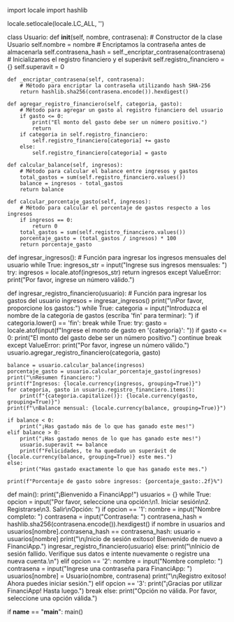 import locale
import hashlib

locale.setlocale(locale.LC_ALL, '')

class Usuario:
    def __init__(self, nombre, contrasena):
        # Constructor de la clase Usuario
        self.nombre = nombre
        # Encriptamos la contraseña antes de almacenarla
        self.contrasena_hash = self._encriptar_contrasena(contrasena)
        # Inicializamos el registro financiero y el superávit
        self.registro_financiero = {}
        self.superavit = 0

    def _encriptar_contrasena(self, contrasena):
        # Método para encriptar la contraseña utilizando hash SHA-256
        return hashlib.sha256(contrasena.encode()).hexdigest()

    def agregar_registro_financiero(self, categoria, gasto):
        # Método para agregar un gasto al registro financiero del usuario
        if gasto <= 0:
            print("El monto del gasto debe ser un número positivo.")
            return
        if categoria in self.registro_financiero:
            self.registro_financiero[categoria] += gasto
        else:
            self.registro_financiero[categoria] = gasto

    def calcular_balance(self, ingresos):
        # Método para calcular el balance entre ingresos y gastos
        total_gastos = sum(self.registro_financiero.values())
        balance = ingresos - total_gastos
        return balance

    def calcular_porcentaje_gasto(self, ingresos):
        # Método para calcular el porcentaje de gastos respecto a los ingresos
        if ingresos == 0:
            return 0
        total_gastos = sum(self.registro_financiero.values())
        porcentaje_gasto = (total_gastos / ingresos) * 100
        return porcentaje_gasto

def ingresar_ingresos():
    # Función para ingresar los ingresos mensuales del usuario
    while True:
        ingresos_str = input("Ingrese sus ingresos mensuales: ")
        try:
            ingresos = locale.atof(ingresos_str)
            return ingresos
        except ValueError:
            print("Por favor, ingrese un número válido.")

def ingresar_registro_financiero(usuario):
    # Función para ingresar los gastos del usuario
    ingresos = ingresar_ingresos()
    print("\nPor favor, proporcione los gastos:")
    while True:
        categoria = input("Introduzca el nombre de la categoría de gastos (escriba 'fin' para terminar): ")
        if categoria.lower() == 'fin':
            break
        while True:
            try:
                gasto = locale.atof(input(f"Ingrese el monto de gasto en '{categoria}': "))
                if gasto <= 0:
                    print("El monto del gasto debe ser un número positivo.")
                    continue
                break
            except ValueError:
                print("Por favor, ingrese un número válido.")
        usuario.agregar_registro_financiero(categoria, gasto)

    balance = usuario.calcular_balance(ingresos)
    porcentaje_gasto = usuario.calcular_porcentaje_gasto(ingresos)
    print("\nResumen financiero:")
    print(f"Ingresos: {locale.currency(ingresos, grouping=True)}")
    for categoria, gasto in usuario.registro_financiero.items():
        print(f"{categoria.capitalize()}: {locale.currency(gasto, grouping=True)}")
    print(f"\nBalance mensual: {locale.currency(balance, grouping=True)}")

    if balance < 0:
        print("¡Has gastado más de lo que has ganado este mes!")
    elif balance > 0:
        print("¡Has gastado menos de lo que has ganado este mes!")
        usuario.superavit += balance
        print(f"Felicidades, te ha quedado un superávit de {locale.currency(balance, grouping=True)} este mes.")
    else:
        print("Has gastado exactamente lo que has ganado este mes.")

    print(f"Porcentaje de gasto sobre ingresos: {porcentaje_gasto:.2f}%")

def main():
    print("¡Bienvenido a FinanciApp!")
    usuarios = {}
    while True:
        opcion = input("Por favor, seleccione una opción:\n1. Iniciar sesión\n2. Registrarse\n3. Salir\nOpción: ")
        if opcion == '1':
            nombre = input("Nombre completo: ")
            contrasena = input("Contraseña: ")
            contrasena_hash = hashlib.sha256(contrasena.encode()).hexdigest()
            if nombre in usuarios and usuarios[nombre].contrasena_hash == contrasena_hash:
                usuario = usuarios[nombre]
                print("\n¡Inicio de sesión exitoso! Bienvenido de nuevo a FinanciApp.")
                ingresar_registro_financiero(usuario)
            else:
                print("\nInicio de sesión fallido. Verifique sus datos e intente nuevamente o registre una nueva cuenta.\n")
        elif opcion == '2':
            nombre = input("Nombre completo: ")
            contrasena = input("Ingrese una contraseña para FinanciApp: ")
            usuarios[nombre] = Usuario(nombre, contrasena)
            print("\n¡Registro exitoso! Ahora puedes iniciar sesión.")
        elif opcion == '3':
            print("¡Gracias por utilizar FinanciApp! Hasta luego.")
            break
        else:
            print("Opción no válida. Por favor, seleccione una opción válida.")

if __name__ == "__main__":
    main()


